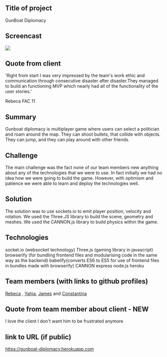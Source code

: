 ## Title of project
GunBoat Diplomacy

## Screencast
![](https://user-images.githubusercontent.com/25886395/30488410-2083ca58-9a2e-11e7-9cf6-62416a2f3273.gif)

## Quote from client
'Right from start I was very impressed by the team's work ethic and communication through consecutive disaster after disaster.They managed to build an functioning MVP which nearly had all of the functionality of the user stories.'

Rebeca FAC 11

## Summary

Gunboat diplomacy is multiplayer game where users can select a politician and roam around the map. They can shoot bullets, that collide with objects. They can jump, and they can play around with other friends.

## Challenge

The main challenge was the fact none of our team members new anything about any of the technologies that we were to use. In fact initially we had no idea how we were going to build the game. However, with optimism and patience we were able to learn and deploy the technologies well.

## Solution

The solution was to use sockets.io to emit player position, velocity and rotation. We used the Three.JS library to build the scene, geometry and meshes. We used the CANNON.js library to build physics within the game.

## Technologies
socket.io (websocket technology)
Three.js (gaming library in javascript)
browserify (for bundling frontend files and modularising code in the same way as the backend)
babelify(converts ES6 to ES5 for use of frontend files in bundles made with browserify)
CANNON
express
node.js
heroku




## Team members (with links to github profiles)
[Rebeca](https://github.com/rebecacalvoquintero) , [Yahia](https://github.com/y-zaky), [James](https://github.com/RogeredBacon) and [Constantina](https://github.com/polyccon)

## Quote from team member about client - NEW
I love the client I don't want him to be frustrated anymore

## link to URL (if public)
https://gunboat-diplomacy.herokuapp.com
